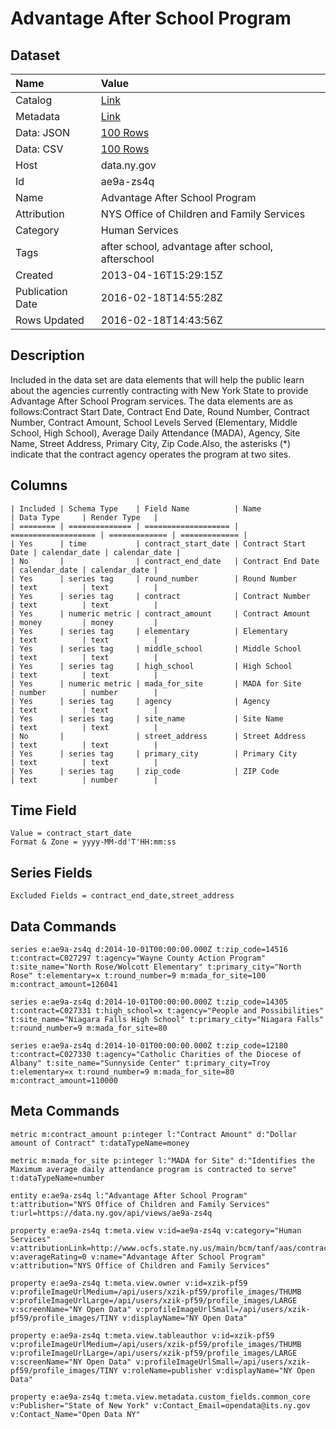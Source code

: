 # Advantage After School Program

## Dataset

| Name | Value |
| :--- | :---- |
| Catalog | [Link](https://catalog.data.gov/dataset/advantage-after-school-program) |
| Metadata | [Link](https://data.ny.gov/api/views/ae9a-zs4q) |
| Data: JSON | [100 Rows](https://data.ny.gov/api/views/ae9a-zs4q/rows.json?max_rows=100) |
| Data: CSV | [100 Rows](https://data.ny.gov/api/views/ae9a-zs4q/rows.csv?max_rows=100) |
| Host | data.ny.gov |
| Id | ae9a-zs4q |
| Name | Advantage After School Program |
| Attribution | NYS Office of Children and Family Services |
| Category | Human Services |
| Tags | after school, advantage after school, afterschool |
| Created | 2013-04-16T15:29:15Z |
| Publication Date | 2016-02-18T14:55:28Z |
| Rows Updated | 2016-02-18T14:43:56Z |

## Description

Included in the data set are data elements that will help the public learn about the agencies currently contracting with New York State to provide Advantage After School Program services. The data elements are as follows:Contract Start Date, Contract End Date, Round Number, Contract Number, Contract Amount, School Levels Served (Elementary, Middle School, High School), Average Daily Attendance (MADA), Agency, Site Name, Street Address, Primary City, Zip Code.Also, the asterisks (*) indicate that the contract agency operates the program at two sites.

## Columns

```ls
| Included | Schema Type    | Field Name          | Name                | Data Type     | Render Type   |
| ======== | ============== | =================== | =================== | ============= | ============= |
| Yes      | time           | contract_start_date | Contract Start Date | calendar_date | calendar_date |
| No       |                | contract_end_date   | Contract End Date   | calendar_date | calendar_date |
| Yes      | series tag     | round_number        | Round Number        | text          | text          |
| Yes      | series tag     | contract            | Contract Number     | text          | text          |
| Yes      | numeric metric | contract_amount     | Contract Amount     | money         | money         |
| Yes      | series tag     | elementary          | Elementary          | text          | text          |
| Yes      | series tag     | middle_school       | Middle School       | text          | text          |
| Yes      | series tag     | high_school         | High School         | text          | text          |
| Yes      | numeric metric | mada_for_site       | MADA for Site       | number        | number        |
| Yes      | series tag     | agency              | Agency              | text          | text          |
| Yes      | series tag     | site_name           | Site Name           | text          | text          |
| No       |                | street_address      | Street Address      | text          | text          |
| Yes      | series tag     | primary_city        | Primary City        | text          | text          |
| Yes      | series tag     | zip_code            | ZIP Code            | text          | number        |
```

## Time Field

```ls
Value = contract_start_date
Format & Zone = yyyy-MM-dd'T'HH:mm:ss
```

## Series Fields

```ls
Excluded Fields = contract_end_date,street_address
```

## Data Commands

```ls
series e:ae9a-zs4q d:2014-10-01T00:00:00.000Z t:zip_code=14516 t:contract=C027297 t:agency="Wayne County Action Program" t:site_name="North Rose/Wolcott Elementary" t:primary_city="North Rose" t:elementary=x t:round_number=9 m:mada_for_site=100 m:contract_amount=126041

series e:ae9a-zs4q d:2014-10-01T00:00:00.000Z t:zip_code=14305 t:contract=C027331 t:high_school=x t:agency="People and Possibilities" t:site_name="Niagara Falls High School" t:primary_city="Niagara Falls" t:round_number=9 m:mada_for_site=80

series e:ae9a-zs4q d:2014-10-01T00:00:00.000Z t:zip_code=12180 t:contract=C027330 t:agency="Catholic Charities of the Diocese of Albany" t:site_name="Sunnyside Center" t:primary_city=Troy t:elementary=x t:round_number=9 m:mada_for_site=80 m:contract_amount=110000
```

## Meta Commands

```ls
metric m:contract_amount p:integer l:"Contract Amount" d:"Dollar amount of Contract" t:dataTypeName=money

metric m:mada_for_site p:integer l:"MADA for Site" d:"Identifies the Maximum average daily attendance program is contracted to serve" t:dataTypeName=number

entity e:ae9a-zs4q l:"Advantage After School Program" t:attribution="NYS Office of Children and Family Services" t:url=https://data.ny.gov/api/views/ae9a-zs4q

property e:ae9a-zs4q t:meta.view v:id=ae9a-zs4q v:category="Human Services" v:attributionLink=http://www.ocfs.state.ny.us/main/bcm/tanf/aas/contractlistAAS.pdf v:averageRating=0 v:name="Advantage After School Program" v:attribution="NYS Office of Children and Family Services"

property e:ae9a-zs4q t:meta.view.owner v:id=xzik-pf59 v:profileImageUrlMedium=/api/users/xzik-pf59/profile_images/THUMB v:profileImageUrlLarge=/api/users/xzik-pf59/profile_images/LARGE v:screenName="NY Open Data" v:profileImageUrlSmall=/api/users/xzik-pf59/profile_images/TINY v:displayName="NY Open Data"

property e:ae9a-zs4q t:meta.view.tableauthor v:id=xzik-pf59 v:profileImageUrlMedium=/api/users/xzik-pf59/profile_images/THUMB v:profileImageUrlLarge=/api/users/xzik-pf59/profile_images/LARGE v:screenName="NY Open Data" v:profileImageUrlSmall=/api/users/xzik-pf59/profile_images/TINY v:roleName=publisher v:displayName="NY Open Data"

property e:ae9a-zs4q t:meta.view.metadata.custom_fields.common_core v:Publisher="State of New York" v:Contact_Email=opendata@its.ny.gov v:Contact_Name="Open Data NY"
```